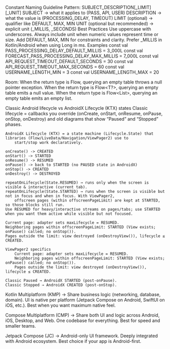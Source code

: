 Constant Naming Guideline
	Pattern:
 		SUBJECT_DESCRIPTION[_LIMIT][_UNIT]
 		SUBJECT → what it applies to (PASS, API, USER)
 		DESCRIPTION → what the value is (PROCESSING_DELAY, TIMEOUT)
 		LIMIT (optional) → qualifier like DEFAULT, MAX, MIN
 		UNIT (optional but recommended) → explicit unit (_MILLIS, _SECONDS)
	Best Practices
 		Use uppercase with underscores.
 		Always include unit when numeric values represent time or size.
 		Add DEFAULT, MAX, MIN for constraints and clarity.
 		Prefer _MILLIS in Kotlin/Android when using Long in ms.
	Examples
		const val PASS_PROCESSING_DELAY_DEFAULT_MILLIS = 3_000L
		const val FORECAST_PASS_PROCESSING_DELAY_MAX_MILLIS = 7_000L
		const val API_REQUEST_TIMEOUT_DEFAULT_SECONDS = 30
		const val API_REQUEST_TIMEOUT_MAX_SECONDS = 60
		const val USERNAME_LENGTH_MIN = 3
		const val USERNAME_LENGTH_MAX = 20

Room:
	When the return type is Flow<T>, querying an empty table throws a null pointer exception.
	When the return type is Flow<T?>, querying an empty table emits a null value.
	When the return type is Flow<List<T>>, querying an empty table emits an empty list.


Classic Android lifecycle vs AndroidX Lifecycle (KTX) states
	Classic lifecycle = callbacks you override (onCreate, onStart, onResume, onPause, onStop, onDestroy) and old diagrams that 
		show “Paused” and “Stopped” phases.

	AndroidX Lifecycle (KTX) = a state machine (Lifecycle.State) that libraries (Flow/LiveData/Navigation/ViewPager2) use to 
		start/stop work declaratively.

	onCreate() -> CREATED
	onStart() -> STARTED
	onResume() -> RESUMED
	onPause() -> back to STARTED (no PAUSED state in AndroidX)
	onStop() -> CREATED
	onDestroy() -> DESTROYED

	repeatOnLifecycle(State.RESUMED) → runs only when the screen is visible & interactive (current tab).
	repeatOnLifecycle(State.STARTED) → runs when the screen is visible but not in focus and when in focus. With ViewPager2, 		
		offscreen pages (within offscreenPageLimit) are kept at STARTED, so those blocks still run.
	Use RESUMED for heavy/interactive streams on pages/tabs; use STARTED when you want them active while visible but not focused.

	Current page: adapter sets maxLifecycle = RESUMED.
	Neighboring pages within offscreenPageLimit: STARTED (View exists; onPause() called; no onStop()).
 	Pages outside the limit: view destroyed (onDestroyView()), lifecycle ≤ CREATED.
	
	ViewPager2 specifics
 		Current page: adapter sets maxLifecycle = RESUMED.
		Neighboring pages within offscreenPageLimit: STARTED (View exists; onPause() called; no onStop()).
		Pages outside the limit: view destroyed (onDestroyView()), lifecycle ≤ CREATED.

	Classic Paused → AndroidX STARTED (post-onPause).
 	Classic Stopped → AndroidX CREATED (post-onStop).


Kotlin Multiplatform (KMP) → Share business logic (networking, database, domain). UI is native per platform (Jetpack Compose on Android, 
	SwiftUI on iOS, etc.). Best when you want maximum native feel.

Compose Multiplatform (CMP) → Share both UI and logic across Android, iOS, Desktop, and Web. One codebase for everything. 
	Best for speed and smaller teams.

Jetpack Compose (JC) → Android-only UI framework. Deeply integrated with Android ecosystem. Best choice if your app is Android-first.